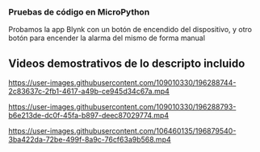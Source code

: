 ### **Pruebas de código en MicroPython**

Probamos la app Blynk con un botón de encendido del dispositivo, y otro botón para
encender la alarma del mismo de forma manual

## **Videos demostrativos de lo descripto incluido**

https://user-images.githubusercontent.com/109010330/196288744-2c83637c-2fb1-4617-a49b-ce945d34c67a.mp4

https://user-images.githubusercontent.com/109010330/196288793-b6e213de-dc0f-45fa-b897-deec87029774.mp4 

https://user-images.githubusercontent.com/106460135/196879540-3ba422da-72be-499f-8a9c-76cf63a9b568.mp4










